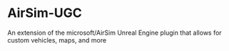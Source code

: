 # AirSim-UGC
An extension of the microsoft/AirSim Unreal Engine plugin that allows for custom vehicles, maps, and more
